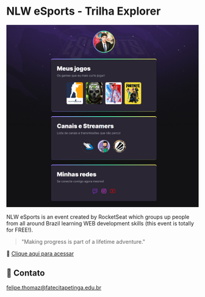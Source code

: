 # NLW eSports - Trilha Explorer

![preview](./.github/preview.png)

NLW eSports is an event created by RocketSeat which groups up people from all around Brazil learning WEB development skills (this event is totally for FREE!).

> "Making progress is part of a lifetime adventure."

:link: [Clique aqui para acessar](https://felipe-thomaz.github.io/NLW-eSports-explorer/)

## 💛 Contato
felipe.thomaz@fatecitapetinga.edu.br

